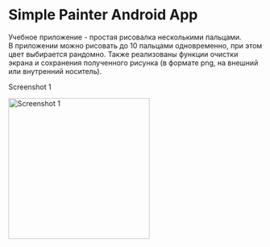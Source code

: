 # Simple Painter Android App
Учебное приложение - простая рисовалка несколькими пальцами.
<br>
В приложении можно рисовать до 10 пальцами одновременно, при этом цвет выбирается рандомно.
Также реализованы функции очистки экрана и сохранения полученного рисунка (в формате png, на внешний или внутренний носитель).
<br>

Screenshot 1

<img src="https://cloud.githubusercontent.com/assets/26003155/26145842/a7ee36e6-3af6-11e7-98d8-c762e2a6526a.jpg" alt="Screenshot 1" width="280" />
